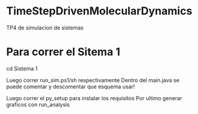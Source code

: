 # TimeStepDrivenMolecularDynamics
TP4 de simulacion de sistemas

# Para correr el Sitema 1
cd Sistema 1

Luego correr run_sim.ps1/sh respectivamente
Dentro del main.java se puede comentar y descomentar que esquema usar!

Luego correr el py_setup para instalar los requisitos
Por ultimo generar graficos con run_analysis